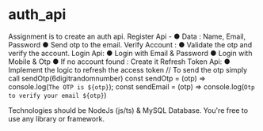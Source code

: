 # auth_api

Assignment is to create an auth api.
Register Api -
● Data : Name, Email, Password
● Send otp to the email.
Verify Account :
● Validate the otp and verify the account.
Login Api:
● Login with Email & Password
● Login with Mobile & Otp
● If no account found : Create it
Refresh Token Api:
● Implement the logic to refresh the access token
// To send the otp simply call sendOtp(6digitrandomnumber)
const sendOtp = (otp) => console.log(`The OTP is ${otp}`);
const sendEmail = (otp) => console.log(`Otp to verify your email ${otp}`)

Technologies should be NodeJs (js/ts) & MySQL Database. You're free to use any library or
framework.
